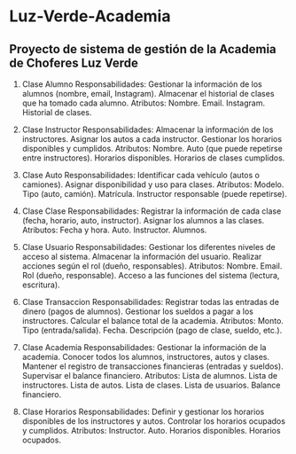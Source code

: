 # Luz-Verde-Academia
## Proyecto de sistema de gestión de la Academia de Choferes Luz Verde

1. Clase Alumno
Responsabilidades:
Gestionar la información de los alumnos (nombre, email, Instagram).
Almacenar el historial de clases que ha tomado cada alumno.
Atributos:
Nombre.
Email.
Instagram.
Historial de clases.

3. Clase Instructor
Responsabilidades:
Almacenar la información de los instructores.
Asignar los autos a cada instructor.
Gestionar los horarios disponibles y cumplidos.
Atributos:
Nombre.
Auto (que puede repetirse entre instructores).
Horarios disponibles.
Horarios de clases cumplidos.

5. Clase Auto
Responsabilidades:
Identificar cada vehículo (autos o camiones).
Asignar disponibilidad y uso para clases.
Atributos:
Modelo.
Tipo (auto, camión).
Matrícula.
Instructor responsable (puede repetirse).

7. Clase Clase
Responsabilidades:
Registrar la información de cada clase (fecha, horario, auto, instructor).
Asignar los alumnos a las clases.
Atributos:
Fecha y hora.
Auto.
Instructor.
Alumnos.

9. Clase Usuario
Responsabilidades:
Gestionar los diferentes niveles de acceso al sistema.
Almacenar la información del usuario.
Realizar acciones según el rol (dueño, responsables).
Atributos:
Nombre.
Email.
Rol (dueño, responsable).
Acceso a las funciones del sistema (lectura, escritura).

11. Clase Transaccion
Responsabilidades:
Registrar todas las entradas de dinero (pagos de alumnos).
Gestionar los sueldos a pagar a los instructores.
Calcular el balance total de la academia.
Atributos:
Monto.
Tipo (entrada/salida).
Fecha.
Descripción (pago de clase, sueldo, etc.).

13. Clase Academia
Responsabilidades:
Gestionar la información de la academia.
Conocer todos los alumnos, instructores, autos y clases.
Mantener el registro de transacciones financieras (entradas y sueldos).
Supervisar el balance financiero.
Atributos:
Lista de alumnos.
Lista de instructores.
Lista de autos.
Lista de clases.
Lista de usuarios.
Balance financiero.

14. Clase Horarios
Responsabilidades:
Definir y gestionar los horarios disponibles de los instructores y autos.
Controlar los horarios ocupados y cumplidos.
Atributos:
Instructor.
Auto.
Horarios disponibles.
Horarios ocupados.

